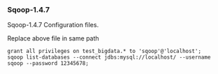 ### Sqoop-1.4.7

Sqoop-1.4.7 Configuration files.

Replace above file in same path

```
grant all privileges on test_bigdata.* to 'sqoop'@'localhost';
sqoop list-databases --connect jdbs:mysql://localhost/ --username sqoop --password 12345678;
```
